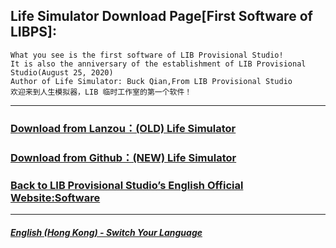 ## Life Simulator Download Page[First Software of LIBPS]:

 ```
What you see is the first software of LIB Provisional Studio!
It is also the anniversary of the establishment of LIB Provisional Studio(August 25, 2020)
Author of Life Simulator: Buck Qian,From LIB Provisional Studio
欢迎来到人生模拟器，LIB 临时工作室的第一个软件！
```
------------
### [Download from Lanzou：(OLD) Life Simulator](https://mixiaozai.lanzoum.com/Life-Simulator)

### [Download from Github：(NEW) Life Simulator](https://libps.github.io/Life_Simulator.exe)

### [Back to LIB Provisional Studio’s English Official Website:Software](https://libps.github.io/en/hk/Software)
------------
##### [English (Hong Kong) - Switch Your Language](https://libps.github.io/index)


